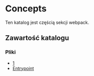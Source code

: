 # Concepts

Ten katalog jest częścią sekcji webpack.

## Zawartość katalogu

### Pliki

- [1](1)
- [Entrypoint](Entrypoint)

